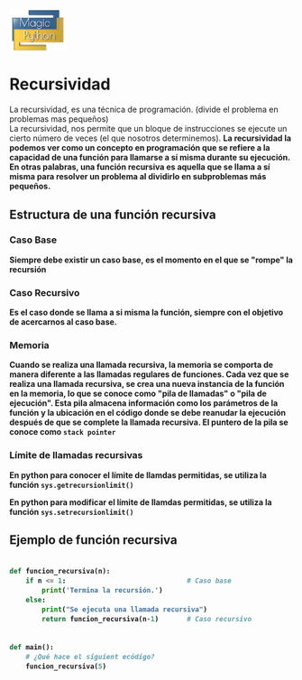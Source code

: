 <img src="../../images/LogoMagicPython.png" width="100">

# Recursividad
La recursividad, es una técnica de programación. (divide el problema en problemas mas pequeños) <br>
La recursividad, nos permite que un bloque de instrucciones se ejecute un cierto número de veces (el que nosotros determinemos). <b>
La recursividad la podemos ver como un concepto en programación que se refiere a la capacidad de una función para llamarse a sí misma durante su ejecución. En otras palabras, una función recursiva es aquella que se llama a sí misma para resolver un problema al dividirlo en subproblemas más pequeños. <br>

## Estructura de una función recursiva 

### Caso Base
Siempre debe existir un caso base, es el momento en el que se "rompe" la recursión 

### Caso Recursivo 
Es el caso donde se llama a si misma la función, siempre con el objetivo de acercarnos al caso base. 

### Memoria
Cuando se realiza una llamada recursiva, la memoria se comporta de manera diferente a las llamadas regulares de funciones. Cada vez que se realiza una llamada recursiva, se crea una nueva instancia de la función en la memoria, lo que se conoce como "pila de llamadas" o "pila de ejecución". Esta pila almacena información como los parámetros de la función y la ubicación en el código donde se debe reanudar la ejecución después de que se complete la llamada recursiva. El puntero de la pila se conoce como `stack pointer` <br>

### Límite de llamadas recursivas
En python para conocer el límite de llamdas permitidas, se utiliza la función `sys.getrecursionlimit()` <br>

En python para modificar el límite de llamdas permitidas, se utiliza la función `sys.setrecursionlimit()` <br>

## Ejemplo de función recursiva 

```python

def funcion_recursiva(n):
    if n <= 1:                              # Caso base
        print('Termina la recursión.')
    else:
        print("Se ejecuta una llamada recursiva")
        return funcion_recursiva(n-1)       # Caso recursivo 


def main():
    # ¿Qué hace el siguient ecódigo? 
    funcion_recursiva(5)
    
```

